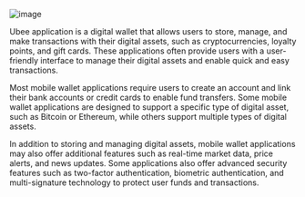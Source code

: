 ![image](https://user-images.githubusercontent.com/125027253/234686115-2f254a38-1e50-474e-9280-b63d33889aba.png)

Ubee application is a digital wallet that allows users to store, manage, and make transactions with their digital assets, such as cryptocurrencies, loyalty points, and gift cards. These applications often provide users with a user-friendly interface to manage their digital assets and enable quick and easy transactions.

Most mobile wallet applications require users to create an account and link their bank accounts or credit cards to enable fund transfers. Some mobile wallet applications are designed to support a specific type of digital asset, such as Bitcoin or Ethereum, while others support multiple types of digital assets.

In addition to storing and managing digital assets, mobile wallet applications may also offer additional features such as real-time market data, price alerts, and news updates. Some applications also offer advanced security features such as two-factor authentication, biometric authentication, and multi-signature technology to protect user funds and transactions.
